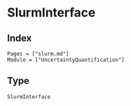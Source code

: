 # SlurmInterface

## Index

```@index
Pages = ["slurm.md"]
Module = ["UncertaintyQuantification"]
```

## Type

```@docs
SlurmInterface
```
